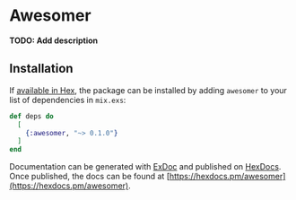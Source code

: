 # Awesomer

**TODO: Add description**

## Installation

If [available in Hex](https://hex.pm/docs/publish), the package can be installed
by adding `awesomer` to your list of dependencies in `mix.exs`:

```elixir
def deps do
  [
    {:awesomer, "~> 0.1.0"}
  ]
end
```

Documentation can be generated with [ExDoc](https://github.com/elixir-lang/ex_doc)
and published on [HexDocs](https://hexdocs.pm). Once published, the docs can
be found at [https://hexdocs.pm/awesomer](https://hexdocs.pm/awesomer).

